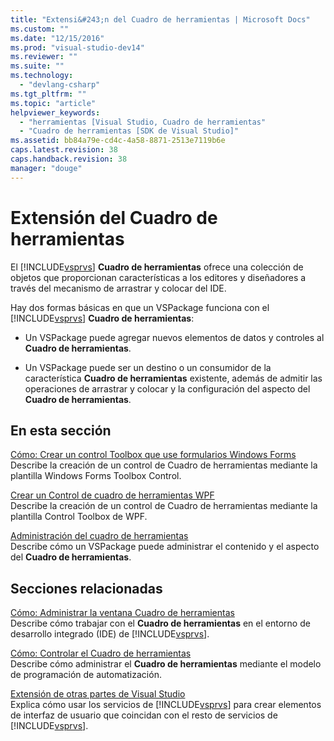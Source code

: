 ```yaml
---
title: "Extensi&#243;n del Cuadro de herramientas | Microsoft Docs"
ms.custom: ""
ms.date: "12/15/2016"
ms.prod: "visual-studio-dev14"
ms.reviewer: ""
ms.suite: ""
ms.technology: 
  - "devlang-csharp"
ms.tgt_pltfrm: ""
ms.topic: "article"
helpviewer_keywords: 
  - "herramientas [Visual Studio, Cuadro de herramientas"
  - "Cuadro de herramientas [SDK de Visual Studio]"
ms.assetid: bb84a79e-cd4c-4a58-8871-2513e7119b6e
caps.latest.revision: 38
caps.handback.revision: 38
manager: "douge"
---
```

# Extensi&#243;n del Cuadro de herramientas
El [!INCLUDE[vsprvs](../assembler/masm/includes/vsprvs_md.md)] **Cuadro de herramientas** ofrece una colección de objetos que proporcionan características a los editores y diseñadores a través del mecanismo de arrastrar y colocar del IDE.  
  
 Hay dos formas básicas en que un VSPackage funciona con el [!INCLUDE[vsprvs](../assembler/masm/includes/vsprvs_md.md)] **Cuadro de herramientas**:  
  
-   Un VSPackage puede agregar nuevos elementos de datos y controles al **Cuadro de herramientas**.  
  
-   Un VSPackage puede ser un destino o un consumidor de la característica **Cuadro de herramientas** existente, además de admitir las operaciones de arrastrar y colocar y la configuración del aspecto del **Cuadro de herramientas**.  
  
## En esta sección  
 [Cómo: Crear un control Toolbox que use formularios Windows Forms](../misc/how-to-create-a-toolbox-control-that-uses-windows-forms.md)  
 Describe la creación de un control de Cuadro de herramientas mediante la plantilla Windows Forms Toolbox Control.  
  
 [Crear un Control de cuadro de herramientas WPF](../Topic/Creating%20a%20WPF%20Toolbox%20Control.md)  
 Describe la creación de un control de Cuadro de herramientas mediante la plantilla Control Toolbox de WPF.  
  
 [Administración del cuadro de herramientas](../misc/managing-the-toolbox.md)  
 Describe cómo un VSPackage puede administrar el contenido y el aspecto del **Cuadro de herramientas**.  
  
## Secciones relacionadas  
 [Cómo: Administrar la ventana Cuadro de herramientas](http://msdn.microsoft.com/es-es/a022c3fe-298c-4a59-a48f-b050da90ebc2)  
 Describe cómo trabajar con el **Cuadro de herramientas** en el entorno de desarrollo integrado \(IDE\) de [!INCLUDE[vsprvs](../assembler/masm/includes/vsprvs_md.md)].  
  
 [Cómo: Controlar el Cuadro de herramientas](../Topic/How%20to:%20Control%20the%20Toolbox.md)  
 Describe cómo administrar el **Cuadro de herramientas** mediante el modelo de programación de automatización.  
  
 [Extensión de otras partes de Visual Studio](../Topic/Extending%20Other%20Parts%20of%20Visual%20Studio.md)  
 Explica cómo usar los servicios de [!INCLUDE[vsprvs](../assembler/masm/includes/vsprvs_md.md)] para crear elementos de interfaz de usuario que coincidan con el resto de servicios de [!INCLUDE[vsprvs](../assembler/masm/includes/vsprvs_md.md)].